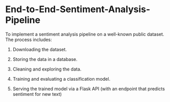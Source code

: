 # End-to-End-Sentiment-Analysis-Pipeline

To implement a sentiment analysis pipeline on a well-known public dataset. The process includes:

1.	Downloading the dataset.
   
2.	Storing the data in a database.
   
3.	Cleaning and exploring the data.

4.	Training and evaluating a classification model.

5.	Serving the trained model via a Flask API (with an endpoint that predicts sentiment for new text)
